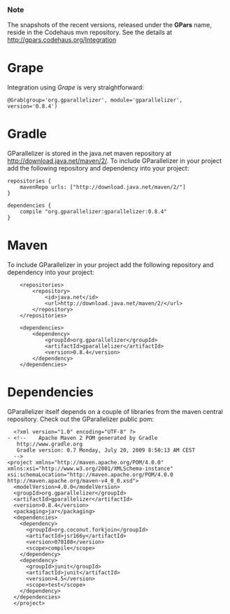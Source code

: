### Note ###

The snapshots of the recent versions, released under the **GPars** name, reside in the Codehaus mvn repository. See the details at http://gpars.codehaus.org/Integration
# Grape #

Integration using _Grape_ is very straightforward:
```
@Grab(group='org.gparallelizer', module='gparallelizer', version='0.8.4')
```


# Gradle #

GParallelizer is stored in the java.net maven repository at http://download.java.net/maven/2/. To include GParallelizer in your project add the following repository and dependency into your project:

```
repositories {
    mavenRepo urls: ["http://download.java.net/maven/2/"]
}

dependencies {
    compile "org.gparallelizer:gparallelizer:0.8.4"
}

```

# Maven #

To include GParallelizer in your project add the following repository and dependency into your project:
```
    <repositories>
        <repository>
            <id>java.net</id>
            <url>http://download.java.net/maven/2/</url>
        </repository>
    </repositories>

    <dependencies>
        <dependency>
            <groupId>org.gparallelizer</groupId>
            <artifactId>gparallelizer</artifactId>
            <version>0.8.4</version>
        </dependency>
    </dependencies>
```

# Dependencies #

GParallelizer itself depends on a couple of libraries from the maven central repository. Check out the GParallelizer public pom:
```
  <?xml version="1.0" encoding="UTF-8" ?> 
- <!--    Apache Maven 2 POM generated by Gradle
   http://www.gradle.org
   Gradle version: 0.7 Monday, July 20, 2009 8:50:13 AM CEST
  --> 
<project xmlns="http://maven.apache.org/POM/4.0.0" xmlns:xsi="http://www.w3.org/2001/XMLSchema-instance" xsi:schemaLocation="http://maven.apache.org/POM/4.0.0 http://maven.apache.org/maven-v4_0_0.xsd">
  <modelVersion>4.0.0</modelVersion> 
  <groupId>org.gparallelizer</groupId> 
  <artifactId>gparallelizer</artifactId> 
  <version>0.8.4</version> 
  <packaging>jar</packaging> 
  <dependencies>
    <dependency>
      <groupId>org.coconut.forkjoin</groupId> 
      <artifactId>jsr166y</artifactId> 
      <version>070108</version> 
      <scope>compile</scope> 
    </dependency>
    <dependency>
      <groupId>junit</groupId> 
      <artifactId>junit</artifactId> 
      <version>4.5</version> 
      <scope>test</scope> 
    </dependency>
  </dependencies>
  </project>
```
